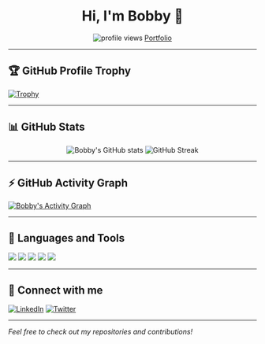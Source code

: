 <!-- Profile Header -->
<h1 align="center">Hi, I'm Bobby 👋</h1>
<p align="center">
  <img src="https://komarev.com/ghpvc/?username=bobby-s-dev&label=Profile%20views&color=0e75b6&style=flat" alt="profile views"/>
  <a href="https://star-dev.com/">Portfolio</a>
</p>

---

## 🏆 GitHub Profile Trophy
[![Trophy](https://github-profile-trophy.vercel.app/?username=bobby-s-dev&theme=algolia&row=1&column=7)](https://github.com/ryo-ma/github-profile-trophy)

---

## 📊 GitHub Stats

<p align="center">
  <img src="https://github-readme-stats.vercel.app/api?username=bobby-s-dev&show_icons=true&theme=radical" alt="Bobby's GitHub stats"/>
  <img src="https://github-readme-streak-stats.herokuapp.com/?user=bobby-s-dev&theme=radical" alt="GitHub Streak"/>
</p>

---

## ⚡ GitHub Activity Graph

[![Bobby's Activity Graph](https://github-readme-activity-graph.cyclic.app/graph?username=bobby-s-dev&theme=github-compact)](https://github.com/Ashutosh00710/github-readme-activity-graph)

---

## 🧰 Languages and Tools

<img src="https://img.shields.io/badge/-Python-black?style=flat-square&logo=python">
<img src="https://img.shields.io/badge/-JavaScript-black?style=flat-square&logo=javascript">
<img src="https://img.shields.io/badge/-TypeScript-black?style=flat-square&logo=typescript">
<img src="https://img.shields.io/badge/-React-black?style=flat-square&logo=react">
<img src="https://img.shields.io/badge/-Node.js-black?style=flat-square&logo=node.js">

---

## 🔗 Connect with me

[![LinkedIn](https://img.shields.io/badge/-LinkedIn-blue?style=flat-square&logo=linkedin)](https://linkedin.com/in/)
[![Twitter](https://img.shields.io/badge/-Twitter-blue?style=flat-square&logo=twitter)](https://twitter.com)

---

*Feel free to check out my repositories and contributions!*
